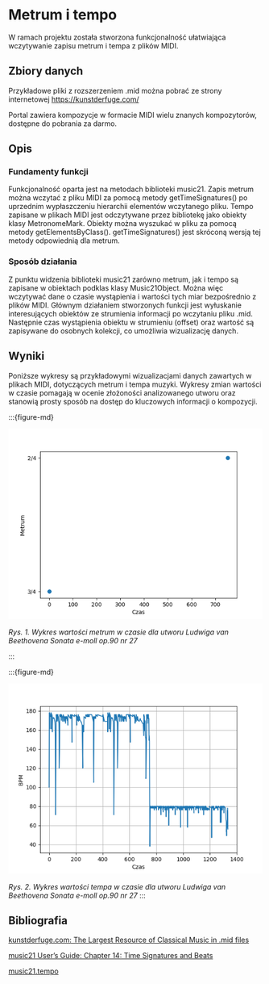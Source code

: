 # Metrum i tempo

W ramach projektu została stworzona funkcjonalność ułatwiająca wczytywanie zapisu metrum i tempa z plików MIDI.

## Zbiory danych

Przykładowe pliki z rozszerzeniem .mid można pobrać ze strony internetowej https://kunstderfuge.com/

Portal zawiera kompozycje w formacie MIDI wielu znanych kompozytorów, dostępne do pobrania za darmo.

## Opis

### Fundamenty funkcji

Funkcjonalność oparta jest na metodach biblioteki music21.
Zapis metrum można wczytać z pliku MIDI za pomocą metody getTimeSignatures() po uprzednim wypłaszczeniu hierarchii elementów wczytanego pliku.
Tempo zapisane w plikach MIDI jest odczytywane przez bibliotekę jako obiekty klasy MetronomeMark.
Obiekty można wyszukać w pliku za pomocą metody getElementsByClass(). getTimeSignatures() jest skróconą wersją tej metody odpowiednią dla metrum.

### Sposób działania

Z punktu widzenia biblioteki music21 zarówno metrum, jak i tempo są zapisane w obiektach podklas klasy Music21Object.
Można więc wczytywać dane o czasie wystąpienia i wartości tych miar bezpośrednio z plików MIDI.
Głównym działaniem stworzonych funkcji jest wyłuskanie interesujących obiektów ze strumienia informacji po wczytaniu pliku .mid.
Następnie czas wystąpienia obiektu w strumieniu (offset) oraz wartość są zapisywane do osobnych kolekcji, co umożliwia wizualizację danych.


## Wyniki

Poniższe wykresy są przykładowymi wizualizacjami danych zawartych w plikach MIDI, dotyczących metrum i tempa muzyki.
Wykresy zmian wartości w czasie pomagają w ocenie złożoności analizowanego utworu oraz stanowią prosty sposób na dostęp do kluczowych informacji o kompozycji.

:::{figure-md}

![a](../../images/tempo_time_signature/ts_example.png)

*Rys. 1. Wykres wartości metrum w czasie dla utworu Ludwiga van Beethovena Sonata e-moll op.90 nr 27*

:::

:::{figure-md}

![a](../../images/tempo_time_signature/tempo_example.png)

*Rys. 2. Wykres wartości tempa w czasie dla utworu Ludwiga van Beethovena Sonata e-moll op.90 nr 27*
:::


## Bibliografia

[kunstderfuge.com: The Largest Resource of Classical Music in .mid files](https://kunstderfuge.com/)

[music21 User’s Guide: Chapter 14: Time Signatures and Beats](https://web.mit.edu/music21/doc/usersGuide/usersGuide_14_timeSignatures.html)

[music21.tempo](https://web.mit.edu/music21/doc/moduleReference/moduleTempo.html)